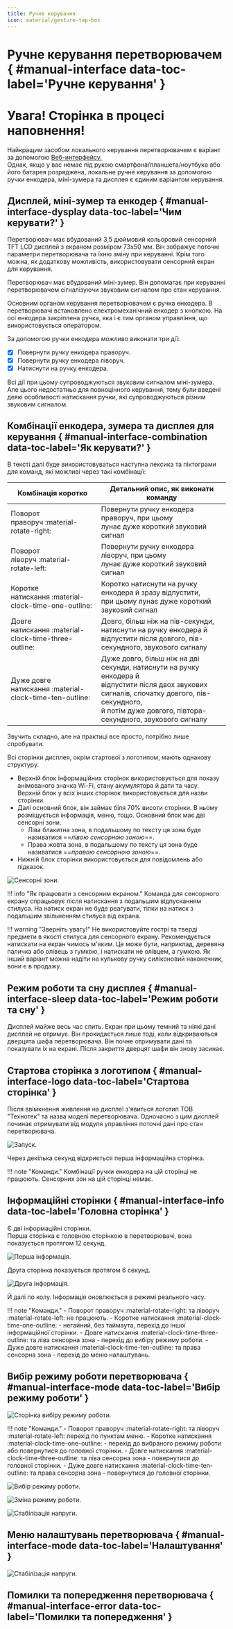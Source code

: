 ```yaml
---
title: Ручне керування
icon: material/gesture-tap-box
---
```


# Ручне керування перетворювачем { #manual-interface data-toc-label='Ручне керування' }

<h1>Увага! Сторінка в процесі наповнення!</h1>

Найкращим засобом локального керування перетворювачем є варіант за допомогою [Веб-интерфейсу.](../web-interface)   
Однак, якщо у вас немає під рукою смартфона/планшета/ноутбука або його батарея розряджена, локальне ручне керування за допомогою ручки енкодера, міні-зумера та дисплея є єдиним варіантом керування.

## Дисплей, міні-зумер та енкодер { #manual-interface-dysplay data-toc-label='Чим керувати?' }

Перетворювач має вбудований 3,5 дюймовий кольоровий сенсорний TFT LCD дисплей з екраном розміром 73x50 мм. Він зображує поточні параметри перетворювача та їхню зміну при керуванні. Крім того можна, як додаткову можливість, використовувати сенсорний екран для керування. 

Перетворювач має вбудований міні-зумер. Він допомагає при керуванні перетворювачем сігналізуючи звуковим сигналом про стан керування.

Основним органом керування перетворювачем є ручка енкодера. В перетворювачі встановлено електромеханічний енкодер з кнопкою. На осі енкодера закріплена ручка, яка і є тим органом управління, що використовується оператором.

За допомогою ручки енкодера можливо виконати три дії:

- [x] Повернути ручку енкодера праворуч.
- [x] Повернути ручку енкодера ліворуч.
- [x] Натиснути на ручку енкодера.

Всі дії при цьому супроводжуються звуковим сигналом міні-зумера. Але цього недостатньо для повноцінного керування, тому були введені деякі особливості натискання ручки, які супроводжуються різним звуковим сигналом.

## Комбінації енкодера, зумера та дисплея для керування { #manual-interface-combination data-toc-label='Як керувати?' }

В тексті далі буде використовуваться наступна лексика та піктограми для команд, які можливі через такі комбінації:

| Комбінація коротко | Детальний опис, як виконати команду |
|---|---|
| Поворот<br>праворуч :material-rotate-right: | Повернути ручку енкодера праворуч, при цьому<br>лунає дуже короткий звуковий сигнал |
| Поворот<br>ліворуч :material-rotate-left: | Повернути ручку енкодера ліворуч, при цьому<br>лунає дуже короткий звуковий сигнал |
| Коротке<br>натискання :material-clock-time-one-outline: | Коротко натиснути на ручку енкодера й зразу відпустити,<br>при цьому лунає дуже короткий звуковий сигнал |
| Довге<br>натискання :material-clock-time-three-outline: | Довго, більш ніж на пів-секунди, натиснути на ручку енкодера й<br>відпустити після довгого, пів-секундного, звукового сигналу |
| Дуже довге<br>натискання :material-clock-time-ten-outline: | Дуже довго, більш ніж на дві секунди, натиснути на ручку енкодера й <br>відпустити після двох звукових сигналів, спочатку довгого, пів-секундного, <br>й потім дуже довгого, півтора-секундного, звукового сигналу |

Звучить складно, але на практиці все просто, потрібно лише спробувати.

Всі сторінки дисплея, окрім стартової з логотипом, мають однакову структуру.

- Верхній блок інформаційних сторінок використовується для показу анімованого значка Wi-Fi, стану акумулятора й дати та часу.  
  Верхній блок у всіх інших сторінок використовується для назви сторінки. 
- Далі основний блок, він займає біля 70% висоти сторінки. В ньому розміщується інформація, меню, тощо. 
  Основний блок має дві сенсорні зони.   
    * Ліва блакитна зона, в подальшому по тексту ця зона буде називатися ==*лівою сенсорною зоною*==.   
    * Права жовта зона, в подальшому по тексту ця зона буде називатися ==*правою сенсорною зоною*==.  
- Нижній блок сторінки використовується для повідомлень або підказок.

![Сенсорні зони.](./assets/images/nex/info-touch.png)

!!! info "Як працювати з сенсорним екраном."
    Команда для сенсорного екрану спрацьовує після натискання з подальшим відпусканням стилуса. На натиск екран не буде реагувати, тілки на натиск з подальшим звільненням стилуса від екрана.

!!! warning "Зверніть увагу!"
    Не використовуйте гострі та тверді предмети в якості стилуса для сенсорного екрану. Рекомендується натискати на екран чимось м'яким. Це може бути, наприклад, деревяна паличка або олівець з гумкою, і натискати не олівцем, а гумкою. Як інший варіант можна надіти на кулькову ручку силіконовий наконечник, вони є в продажу.

## Режим роботи та сну дисплея { #manual-interface-sleep data-toc-label='Режим роботи та сну' }

Дисплей майже весь час спить. Екран при цьому темний та ніякі дані дисплей не отримує. Він прокидається лише тоді, коли відкриваються дверцята шафа перетворювача. Він почне отримувати дані та показувати іх на екрані. Після закриття дверцят шафи він знову засинає.

## Стартова сторінка з логотипом { #manual-interface-logo data-toc-label='Стартова сторінка' }

Після ввімкнення живлення на дисплеї з'явиться логотип ТОВ "Технотек" та назва моделі перетворювача. Одночасно з цим дисплей починає отримувати від модуля управління поточні дані про стан перетворювача. 

![Запуск.](./assets/images/nex/logo.png)

Через декілька секунд відкриється перша інформаційна сторінка.

!!! note "Команди."
    Комбінації ручки енкодера на цій сторінці не працюють.
    Сенсорних зон на цій сторінці немає.

## Iнформаційні сторінки { #manual-interface-info data-toc-label='Головна сторінка' }

Є дві інформаційні сторінки.   
Перша сторінка є головною сторінкою в перетворювачі, вона показується протягом 12 секунд.

![Перша інформація.](./assets/images/nex/info1.png)

Друга сторінка показується протягом 6 секунд. 

![Друга інформація.](./assets/images/nex/info2.png)

Й далі по колу. Інформація оновлюється в режимі реального часу.

!!! note "Команди."
    - Поворот праворуч :material-rotate-right: та ліворуч :material-rotate-left: не працюють.
    - Коротке натискання :material-clock-time-one-outline: - негайний, без таймаута, перехід до іншої інформаційної сторінки.
    - Довге натискання :material-clock-time-three-outline: та ліва сенсорна зона - перехід до вибіру режиму роботи.
    - Дуже довге натискання :material-clock-time-ten-outline: та права сенсорна зона - перехід до меню налаштувань.

## Вибір режиму роботи перетворювача { #manual-interface-mode data-toc-label='Вибір режиму роботи' }

![Сторінка вибіру режиму роботи.](./assets/images/nex/mode.png)

!!! note "Команди."
    - Поворот праворуч :material-rotate-right: та ліворуч :material-rotate-left: перехід по пунктам меню.
    - Коротке натискання :material-clock-time-one-outline: - перехід до вибраного режиму роботи або повернутися до головної сторінки.
    - Довге натискання :material-clock-time-three-outline: та ліва сенсорна зона - повернутися до головної сторінки.
    - Дуже довге натискання :material-clock-time-ten-outline: та права сенсорна зона - повернутися до головної сторінки.



![Вибір режиму роботи.](./assets/images/nex/mode-select.png)

![Зміна режиму роботи.](./assets/images/nex/mode-change.png)

![Стабілізація напруги.](./assets/images/nex/info-voltage.png)

## Меню налаштувань перетворювача { #manual-interface-mode data-toc-label='Налаштування' }

![Стабілізація напруги.](./assets/images/nex/settings.png)

## Помилки та попередження перетворювача { #manual-interface-error data-toc-label='Помилки та попередження' }







